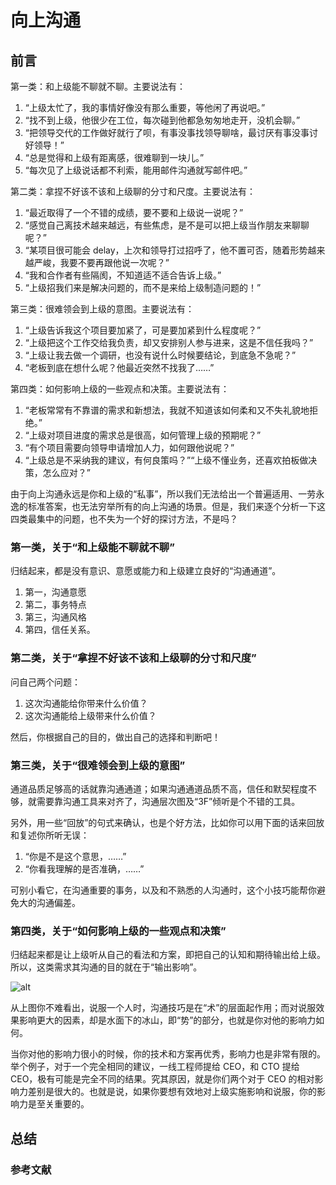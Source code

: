 # 向上沟通

## 前言

第一类：和上级能不聊就不聊。主要说法有：

1. “上级太忙了，我的事情好像没有那么重要，等他闲了再说吧。”
2. “找不到上级，他很少在工位，每次碰到他都急匆匆地走开，没机会聊。”
3. “把领导交代的工作做好就行了呗，有事没事找领导聊啥，最讨厌有事没事讨好领导！”
4. “总是觉得和上级有距离感，很难聊到一块儿。”
5. “每次见了上级说话都不利索，能用邮件沟通就写邮件吧。”

第二类：拿捏不好该不该和上级聊的分寸和尺度。主要说法有：

1. “最近取得了一个不错的成绩，要不要和上级说一说呢？”
2. “感觉自己离技术越来越远，有些焦虑，是不是可以把上级当作朋友来聊聊呢？”
3. “某项目很可能会 delay，上次和领导打过招呼了，他不置可否，随着形势越来越严峻，我要不要再跟他说一次呢？”
4. “我和合作者有些隔阂，不知道适不适合告诉上级。”
5. “上级招我们来是解决问题的，而不是来给上级制造问题的！”

第三类：很难领会到上级的意图。主要说法有：

1. “上级告诉我这个项目要加紧了，可是要加紧到什么程度呢？”
2. “上级把这个工作交给我负责，却又安排别人参与进来，这是不信任我吗？”
3. “上级让我去做一个调研，也没有说什么时候要结论，到底急不急呢？”
4. “老板到底在想什么呢？他最近突然不找我了……”

第四类：如何影响上级的一些观点和决策。主要说法有：

1. “老板常常有不靠谱的需求和新想法，我就不知道该如何柔和又不失礼貌地拒绝。”
2. “上级对项目进度的需求总是很高，如何管理上级的预期呢？”
3. “有个项目需要向领导申请增加人力，如何跟他说呢？”
4. “上级总是不采纳我的建议，有何良策吗？”“上级不懂业务，还喜欢拍板做决策，怎么应对？”

由于向上沟通永远是你和上级的“私事”，所以我们无法给出一个普遍适用、一劳永逸的标准答案，也无法穷举所有的向上沟通的场景。但是，我们来逐个分析一下这四类最集中的问题，也不失为一个好的探讨方法，不是吗？

### 第一类，关于“和上级能不聊就不聊”

归结起来，都是没有意识、意愿或能力和上级建立良好的“沟通通道”。

1. 第一，沟通意愿
2. 第二，事务特点
3. 第三，沟通风格
4. 第四，信任关系。

### 第二类，关于“拿捏不好该不该和上级聊的分寸和尺度”

问自己两个问题：

1. 这次沟通能给你带来什么价值？
2. 这次沟通能给上级带来什么价值？

然后，你根据自己的目的，做出自己的选择和判断吧！

### 第三类，关于“很难领会到上级的意图”

通道品质足够高的话就靠沟通通道；如果沟通通道品质不高，信任和默契程度不够，就需要靠沟通工具来对齐了，沟通层次图及“3F”倾听是个不错的工具。

另外，用一些“回放”的句式来确认，也是个好方法，比如你可以用下面的话来回放和复述你所听无误：

1. “你是不是这个意思，……”
2. “你看我理解的是否准确，……”

可别小看它，在沟通重要的事务，以及和不熟悉的人沟通时，这个小技巧能帮你避免大的沟通偏差。

### 第四类，关于“如何影响上级的一些观点和决策”

归结起来都是让上级听从自己的看法和方案，即把自己的认知和期待输出给上级。所以，这类需求其沟通的目的就在于“输出影响”。

![alt](https://static001.geekbang.org/resource/image/00/d6/0087b764fb5d809a0219e396a443e5d6.png)

从上图你不难看出，说服一个人时，沟通技巧是在“术”的层面起作用；而对说服效果影响更大的因素，却是水面下的冰山，即“势”的部分，也就是你对他的影响力如何。

当你对他的影响力很小的时候，你的技术和方案再优秀，影响力也是非常有限的。举个例子，对于一个完全相同的建议，一线工程师提给 CEO，和 CTO 提给 CEO，极有可能是完全不同的结果。究其原因，就是你们两个对于 CEO 的相对影响力差别是很大的。也就是说，如果你要想有效地对上级实施影响和说服，你的影响力是至关重要的。

## 总结

### 参考文献
